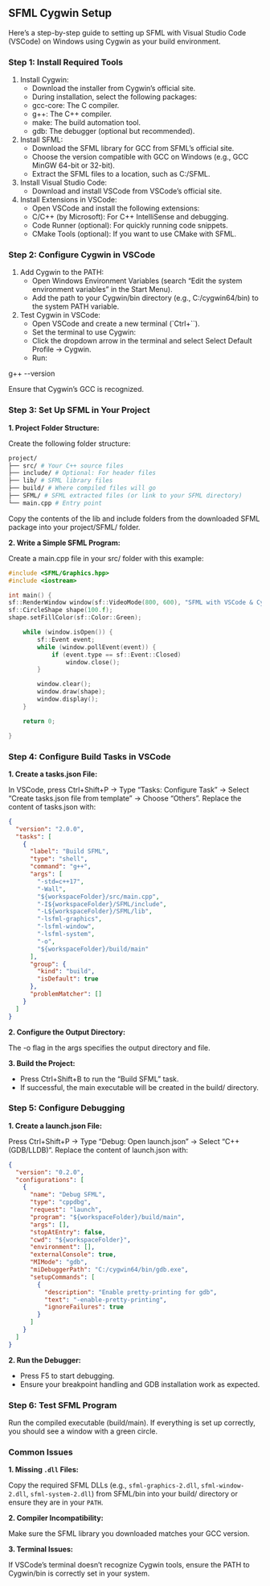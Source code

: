 ## SFML Cygwin Setup

Here’s a step-by-step guide to setting up SFML with Visual Studio Code (VSCode) on Windows using Cygwin as your build environment.

### Step 1: Install Required Tools

1. Install Cygwin:
   - Download the installer from Cygwin’s official site.
   - During installation, select the following packages:
   - gcc-core: The C compiler.
   - g++: The C++ compiler.
   - make: The build automation tool.
   - gdb: The debugger (optional but recommended).
2. Install SFML:
   - Download the SFML library for GCC from SFML’s official site.
   - Choose the version compatible with GCC on Windows (e.g., GCC MinGW 64-bit or 32-bit).
   - Extract the SFML files to a location, such as C:/SFML.
3. Install Visual Studio Code:
   - Download and install VSCode from VSCode’s official site.
4. Install Extensions in VSCode:
   - Open VSCode and install the following extensions:
   - C/C++ (by Microsoft): For C++ IntelliSense and debugging.
   - Code Runner (optional): For quickly running code snippets.
   - CMake Tools (optional): If you want to use CMake with SFML.

### Step 2: Configure Cygwin in VSCode

1. Add Cygwin to the PATH:
   - Open Windows Environment Variables (search “Edit the system environment variables” in the Start Menu).
   - Add the path to your Cygwin/bin directory (e.g., C:/cygwin64/bin) to the system PATH variable.
2. Test Cygwin in VSCode:
   - Open VSCode and create a new terminal (`Ctrl+``).
   - Set the terminal to use Cygwin:
   - Click the dropdown arrow in the terminal and select Select Default Profile → Cygwin.
   - Run:

g++ --version

Ensure that Cygwin’s GCC is recognized.

### Step 3: Set Up SFML in Your Project

**1. Project Folder Structure:**

Create the following folder structure:

```bash
project/
├── src/ # Your C++ source files
├── include/ # Optional: For header files
├── lib/ # SFML library files
├── build/ # Where compiled files will go
├── SFML/ # SFML extracted files (or link to your SFML directory)
└── main.cpp # Entry point
```

Copy the contents of the lib and include folders from the downloaded SFML package into your project/SFML/ folder.

**2. Write a Simple SFML Program:**

Create a main.cpp file in your src/ folder with this example:

```c++
#include <SFML/Graphics.hpp>
#include <iostream>

int main() {
sf::RenderWindow window(sf::VideoMode(800, 600), "SFML with VSCode & Cygwin");
sf::CircleShape shape(100.f);
shape.setFillColor(sf::Color::Green);

    while (window.isOpen()) {
        sf::Event event;
        while (window.pollEvent(event)) {
            if (event.type == sf::Event::Closed)
                window.close();
        }

        window.clear();
        window.draw(shape);
        window.display();
    }

    return 0;

}
```

### Step 4: Configure Build Tasks in VSCode

**1. Create a tasks.json File:**

In VSCode, press Ctrl+Shift+P → Type “Tasks: Configure Task” → Select “Create tasks.json file from template” → Choose “Others”.
Replace the content of tasks.json with:

```json
{
  "version": "2.0.0",
  "tasks": [
    {
      "label": "Build SFML",
      "type": "shell",
      "command": "g++",
      "args": [
        "-std=c++17",
        "-Wall",
        "${workspaceFolder}/src/main.cpp",
        "-I${workspaceFolder}/SFML/include",
        "-L${workspaceFolder}/SFML/lib",
        "-lsfml-graphics",
        "-lsfml-window",
        "-lsfml-system",
        "-o",
        "${workspaceFolder}/build/main"
      ],
      "group": {
        "kind": "build",
        "isDefault": true
      },
      "problemMatcher": []
    }
  ]
}
```

**2. Configure the Output Directory:**

The -o flag in the args specifies the output directory and file.

**3. Build the Project:**

- Press Ctrl+Shift+B to run the “Build SFML” task.
- If successful, the main executable will be created in the build/ directory.

### Step 5: Configure Debugging

**1. Create a launch.json File:**

Press Ctrl+Shift+P → Type “Debug: Open launch.json” → Select “C++ (GDB/LLDB)”.
Replace the content of launch.json with:

```json
{
  "version": "0.2.0",
  "configurations": [
    {
      "name": "Debug SFML",
      "type": "cppdbg",
      "request": "launch",
      "program": "${workspaceFolder}/build/main",
      "args": [],
      "stopAtEntry": false,
      "cwd": "${workspaceFolder}",
      "environment": [],
      "externalConsole": true,
      "MIMode": "gdb",
      "miDebuggerPath": "C:/cygwin64/bin/gdb.exe",
      "setupCommands": [
        {
          "description": "Enable pretty-printing for gdb",
          "text": "-enable-pretty-printing",
          "ignoreFailures": true
        }
      ]
    }
  ]
}
```

**2. Run the Debugger:**

- Press F5 to start debugging.
- Ensure your breakpoint handling and GDB installation work as expected.

### Step 6: Test SFML Program

Run the compiled executable (build/main). If everything is set up correctly, you should see a window with a green circle.

### Common Issues

**1. Missing `.dll` Files:**

Copy the required SFML DLLs (e.g., `sfml-graphics-2.dll`, `sfml-window-2.dll`, `sfml-system-2.dll`) from SFML/bin into your build/ directory or ensure they are in your `PATH`.

**2. Compiler Incompatibility:**

Make sure the SFML library you downloaded matches your GCC version.

**3. Terminal Issues:**

If VSCode’s terminal doesn’t recognize Cygwin tools, ensure the PATH to Cygwin/bin is correctly set in your system.
